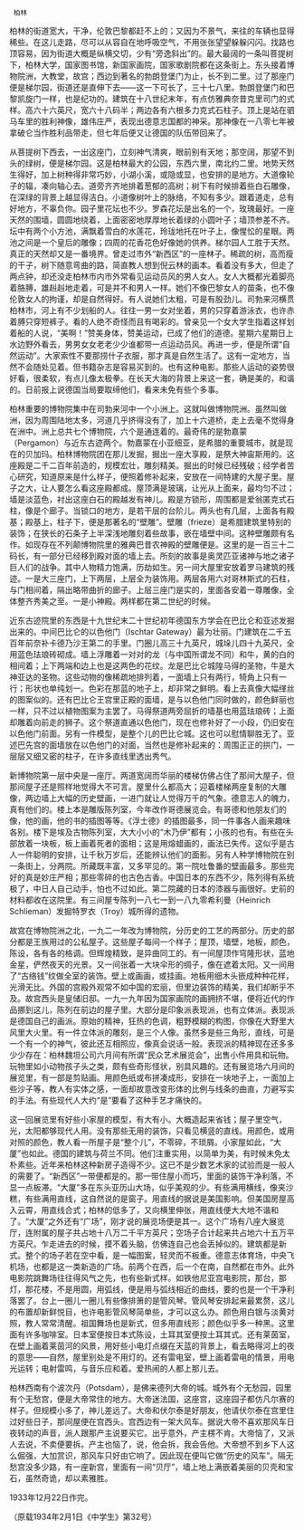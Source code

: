      柏林 

   柏林的街道宽大，干净，伦敦巴黎都赶不上的；又因为不景气，来往的车辆也显得稀些。在这儿走路，尽可以从容自在地呼吸空气，不用张张望望躲躲闪闪。找路也顶容易，因为街道大概是纵横交切，少有“旁逸斜出”的。最大最阔的一条叫菩提树下，柏林大学，国家图书馆，新国家画院，国家歌剧院都在这条街上。东头接着博物院洲，大教堂，故宫；西边到著名的勃朗登堡门为止，长不到二里。过了那座门便是梯尔园，街道还是直伸下去——这一下可长了，三十七八里。勃朗登堡门和巴黎凯旋门一样，也是纪功的。建筑在十八世纪末年，有点仿雅典奈昔克里司门的式样。高六十六英尺，宽六十八码半；两边各有六根多力克式石柱子。顶上是站在驷马车里的胜利神像，雄伟庄严，表现出德意志国都的神采。那神像在一八零七年被拿破仑当作胜利品带走，但七年后便又让德国的队伍带回来了。 

   从菩提树下西去，一出这座门，立刻神气清爽，眼前别有天地；那空阔，那望不到头的绿树，便是梯尔园。这是柏林最大的公园，东西六里，南北约二里。地势天然生得好，加上树种得非常巧妙，小湖小溪，或隐或显，也安排的是地方。大道像轮子的辐，凑向轴心去。道旁齐齐地排着葱郁的高树；树下有时候排着些白石雕像，在深绿的背景上越显得洁白。小道像树叶上的脉络，不知有多少。跟着道走，总有好地方，不辜负你。园子里花坛也不少。罗森花坛是出名的一个，玫瑰最好。一座天然的围墙，圆圆地绕着，上面密密地厚厚地长着绿的小圆叶子；墙顶参差不齐。坛中有两个小方池，满飘着雪白的水莲花，玲珑地托在叶子上，像惺忪的星眼。两池之间是一个皇后的雕像；四周的花香花色好像她的供养。梯尔园人工胜于天然。真正的天然却又是一番境界。曾走过市外“新西区”的一座林子。稀疏的树，高而瘦的干子，树下随意弯曲的路，简直教人想到倪云林的画本。看着没有多大，但走了两点钟，却还没走柏林市内市外常看见运动员风的男人女人。女人大概都光着脚亮着胳膊，雄赳赳地走着，可是并不和男人一样。她们不像巴黎女人的苗条，也不像伦敦女人的拘谨，却是自然得好。有人说她们太粗，可是有股劲儿。司勃来河横贯柏林市，河上有不少划船的人。往往一男一女对坐着，男的只穿着游泳衣，也许赤着膊只穿短裤子。看的人绝不奇怪而且有喝彩的。曾亲见一个女大学生指着这样划着船的人说，“美啊！”赞美身体，赞美运动，已成了他们的道德。星期六星期日上水边野外看去，男男女女老老少少谁都带一点运动员风。再进一步，便是所谓“自然运动”。大家索性不要那捞什子衣服，那才真是自然生活了。这有一定地方，当然不会随处见着。但书籍杂志是容易买到的。也有这种电影。那些人运动的姿势很好看，很柔软，有点儿像太极拳。在长天大海的背景上来这一套，确是美的，和谐的。日前报上说德国当局要取缔他们，看来未免有些个多事。 

   柏林重要的博物院集中在司勃来河中一个小洲上。这就叫做博物院洲。虽然叫做洲，因为周围陆地太多，河道几乎挤得没有了，加上十六道桥，走上去毫不觉得身在洲中。洲上总共七个博物院，六个是通连着的。最奇伟的是勃嘉蒙（Pergamon）与近东古迹两个。勃嘉蒙在小亚细亚，是希腊的重要城市，就是现在的贝加玛。柏林博物院团在那儿发掘，掘出一座大享殿，是祭大神宙斯用的。这座殿是二千二百年前造的，规模宏壮，雕刻精美。掘出的时候已经残破；经学者苦心研究，知道原来是什么样子，便照着修补起来，安放在一间特建的大屋子里。屋子之大，让人要怎么看这座殿都成。屋顶满是玻璃，让光从上面来，最均匀不过；墙是淡蓝色，衬出这座白石的殿越发有神儿。殿是方锁形，周围都是爱翁匿克式石柱，像是个廊子。当锁口的地方，是若干层的台阶儿。两头也有几层，上面各有殿基；殿基上，柱子下，便是那著名的“壁雕”。壁雕（frieze）是希腊建筑里特别的装饰；在狭长的石条子上半深浅地雕刻着些故事，嵌在墙壁中间。这种壁雕颇有名作。如现存在不列颠博物院里的雅典巴昔农神殿的壁雕便是。这里的是一百三十二码长，有一部分已经移到殿对面的墙上去。所刻的故事是奥灵匹亚诸神与地之诸子巨人们的战争。其中人物精力饱满，历劫如生。另一间大屋里安放着罗马建筑的残迹。一是大三座门，上下两层，上层全为装饰用。两层各用六对哥林斯式的石柱，与门相间着，隔出略带曲折的廊子。上层三座门是实的，里面各安着一尊雕像，全体整齐秀美之至。一是小神殿。两样都在第二世纪的时候。 

   近东古迹院里的东西是十九世纪末二十世纪初年德国东方学会在巴比仑和亚述发掘出来的。中间巴比仑的以色他门（Ischtar Gateway）最为壮丽。门建筑在二千五百年前奈补卡德乃沙王第二的手里。门圈儿高三十九英尺，城垛儿四十九英尺，全用蓝色珐琅砖砌成。墙上浮雕着一对对的龙（与中国所谓龙不同）和牛，黄的白的相间着；上下两端和边上也是这两色的花纹。龙是巴比仑城隍马得的圣物，牛是大神亚达的圣物。这些动物的像稀疏地排列着，一面墙上只有两行，犄角上只有一行；形状也单纯划一。色彩在那蓝的地子上，却非常之鲜明。看上去真像大幅缂丝的图案似的。还有巴比仑王宫里正殿的面墙，是与以色他门同时做的，颜色鲜丽也一样，只不过以植物图案为主罢了。马得祭道两旁屈折的墙基也用蓝珐琅砖；上面却雕着向前走的狮子。这个祭道直通以色他门，现在也修补好了一小段，仍旧安在以色他门前面。另有一件模型，是整个儿的巴比仑城。这也可以慰情聊胜无了。亚述巴先宫的面墙放在以色他门的对面，当然也是修补起来的：周围正正的拱门，一层层又细又密的柱子，在许多直线里透出秀气。 

   新博物院第一层中央是一座厅。两道宽阔而华丽的楼梯仿佛占住了那间大屋子，但那间屋子还是照样地觉得大不可言。屋里什么都高大；迎着楼梯两座复制的大雕像，两边墙上大幅的历史壁画，一进门就让人觉得万千的气象。德意志人的魄力，真有他们的。楼上本是雕版陈列室，今年改作哥德展览会。有哥德和他朋友们的像，他的画，他的书的插图等等。《浮士德》的插图最多，同一件事各人画来趣味各别。楼下是埃及古物陈列室，大大小小的“木乃伊”都有；小孩的也有。有些在头部放着一块板，板上画着死者的面相；这是用熔蜡画的，画法已失传。这似乎是古人一件聪明的安排，让千秋万岁后，还能辨认他们的面影。另有人种学博物院在别一条街上，分两院。所藏既丰富，又多罕见的。第一院吐鲁番的壁画最多。那些完好的真是妙庄严相；那些零碎的也古色古香。中国日本的东西不少，陈列得有系统极了，中日人自己动手，怕也不过如此。第二院藏的日本的漆器与画很好。史前的材料都收在这院里。有三间屋专陈列一八七一到一八九零希利曼（Heinrich Schlieman）发掘特罗衣（Troy）城所得的遗物。 

   故宫在博物院洲之北，一九二一年改为博物院，分历史的工艺的两部分。历史的部分都是王族用过的公私屋子。这些屋子每间一个样子；屋顶，墙壁，地板，颜色，陈设，各有各的格调。但辉煌精致，是异曲同工的。有一间屋顶作穹隆形状，蓝地金星，俨然夜天的光景。又一间张着一大块伞形的绸子，像在遮着太阳。又一间用了“古络钱”纹做全室的装饰。壁上或画画，或挂画。地板用细木头嵌成种种花样，光滑无比。外国的宫殿外观常不如中国的宏丽，但里边装饰的精美，我们却断乎不及。故宫西头是皇储旧邸。一九一九年因为国家画院的画拥挤不堪，便将近代的作品挪到这儿，陈列在前边的屋子里。大部分是印象派表现派，也有立体派。表现派是德国自己的画派。原始的精神，狂热的色调，粗野模糊的构图，你像在大野里大风里大火里。有一件立体派的雕刻，是三个人像。虽然多是些三角形，直线，可是一个有一个的神气，彼此还互相照应，像真会说话一般。表现派的精神现在还多多少少存在：柏林魏坦公司六月间有所谓“民众艺术展览会”，出售小件用具和玩物。玩物里如小动物孩子头之类，颇有些奇形怪状，别具风趣的。还有展览场六月间的展览里，有一部是剪贴画。用颜色纸或布拼凑成形，安排在一块地子上，一面加上些沙子等，教人有实体之感，一面却故意改变形体的比例与线条的曲直，力避写实的手法。有些现代人大约“是”要看了这种手艺才痛快的。 

   这一回展览里有好些小家屋的模型，有大有小。大概造起来省钱；屋子里空气，光，太阳都够现代人用。没有那些无用的装饰，只看见横竖的直线。用颜色，或用对照的颜色，教人看一所屋子是“整个儿”，不零碎，不琐屑。小家屋如此，“大厦”也如此。德国的建筑与荷兰不同。他们注重实用，以简单为美，有时候未免太朴素些。近年来柏林这种新房子造得不少。这已不是少数艺术家的试验而是一般人的需要了。“新西区”一带便都是的。那一带住屋小而巧，里面的装饰干净利落，不显一点板滞。“大厦”多在东头亚历山大场，似乎美观的少。有些满用横线，像夹沙糕，有些满用直线，这自然说的是窗子。用直线的据说是美国影响。但美国房屋高入云霄，用直线合式；柏林的低多了，又向横里伸张，用直线便大大地不谐和了。“大厦”之外还有“广场”，刚才说的展览场便是其一。这个广场有八座大展览厅，连附属的屋子共占地十八万二千平方英尺；空场子合计起来共占地六十五万平方英尺。乍走进去的时候，摸不着头脑，仿佛连自己也会丢掉似的。建筑都是新式。整个的场子若在空中看，是一幅图案，轻灵而不板重。德意志体育场，中央飞机场，也都是这一类新造的广场。前两个在西，后一个在南，自然都在市外。此外电影院跳舞场往往得风气之先，也有些新式样。如铁他尼亚宫电影院，那台，那灯，那花楼，不是用圆，用弧线，便是用与弧线相近的曲线，要的也是一个干净利落罢了。台上一圈儿一圈儿有些像排箫的是管风琴。管风琴安排起来最累赘，这儿的布置却新鲜悦目，也许电影管风琴简单些，才可以这么办。颜色用白银与淡黄对照，教人常常清醒。祖国舞场也是新式，但多用直线形；颜色似乎多一种黑。这里面有许多咖啡室。日本室便按日本式陈设，土耳其室便按土耳其式。还有莱茵室，在壁上画着莱茵河的风景，用好些小电灯点缀在天蓝的背景上，看去略得河上的夜的意思——自然，屋里别处是不用灯的。还有雷电室，壁上画着雷电的情景，用电光运转；电射雷鸣，与音乐应和着。爱热闹的人都上那儿去。 

   柏林西南有个波次丹（Potsdam），是佛来德列大帝的城。城外有个无愁园，园里有个无愁宫，便是大帝常住的地方。大帝迷法国，这座宫，这座园子都仿凡尔赛的样子。但规模小多了，神儿差远了。大帝和伏尔泰是好朋友，他请伏尔泰在宫里住过好些日子，那间屋便在宫西头。宫西边有一架大风车。据说大帝不喜欢那风车日夜转动的声音，派人跟那产主说要买它。出乎意外，产主楞不肯。大帝恼了，又派人去说，不卖便要拆。产主也恼了，说，他会拆，我会告他。大帝想不到乡下人这么倔强，大加赏识，那风车只好由它响了。因此现在便叫它做“历史的风车”。隔无愁宫没多少路，有一座新宫，里面有一间“贝厅”，墙上地上满嵌着美丽的贝壳和宝石，虽然奇诡，却以素雅胜。 

   1933年12月22日作完。 

   （原载1934年2月1日《中学生》第32号） 

